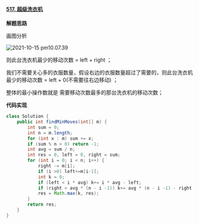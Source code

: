 #### [517. 超级洗衣机](https://leetcode.cn/problems/super-washing-machines/)



**解题思路**



画图分析



![2021-10-15 pm10.07.39](https://muyids.oss-cn-beijing.aliyuncs.com/2021-10-15%20pm10.07.39.png)





则此台洗衣机最少的移动次数 = left + right ；

我们不需要关心多的衣服数量，假设右边的衣服数量超过了需要的，则此台洗衣机最少的移动次数 = left + 0(不需要往右边移动) ；

整体的最小操作数就是 需要移动次数最多的那台洗衣机的移动次数；



**代码实现**



```java
class Solution {
    public int findMinMoves(int[] m) {
        int sum = 0;
        int n = m.length;
        for (int x : m) sum += x;
        if (sum % n > 0) return -1;
        int avg = sum / n;
        int res = 0, left = 0, right = sum;
        for (int i = 0; i < n; i++) {
            right -= m[i];
            if (i >0) left+=m[i-1];
            int k = 0;
            if (left < i * avg) k+= i * avg - left;
            if (right < avg * (n - i -1)) k+= avg * (n - i -1) - right;
            res = Math.max(k, res);
        }
        return res;
    }
}
```



